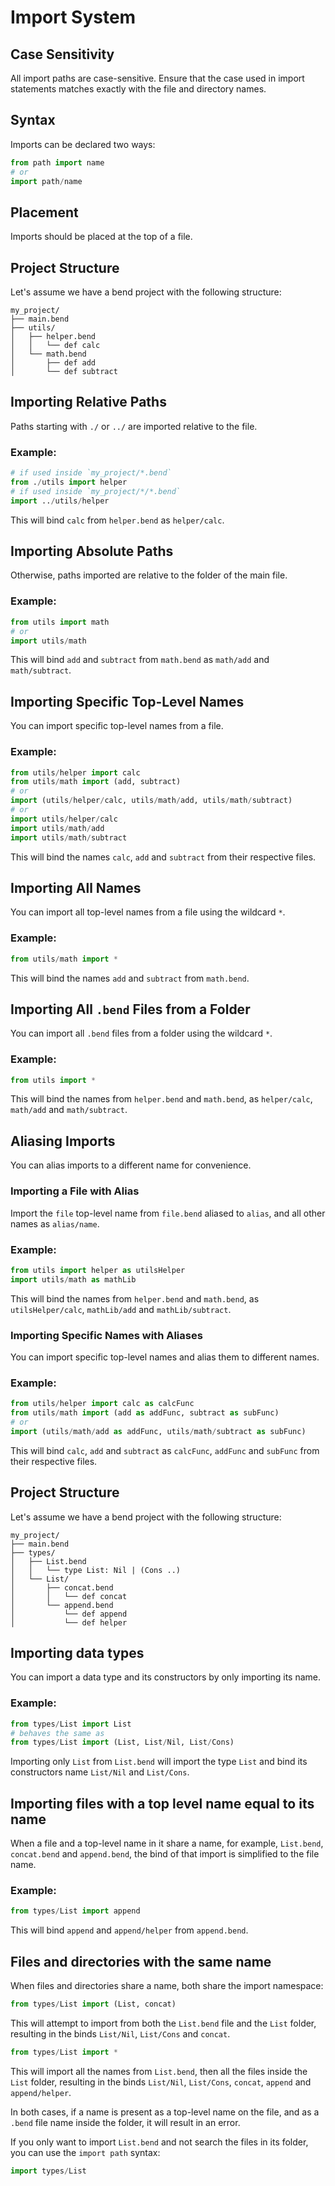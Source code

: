 # Import System

## Case Sensitivity
All import paths are case-sensitive. Ensure that the case used in import statements matches exactly with the file and directory names.

## Syntax
Imports can be declared two ways:

```py
from path import name
# or
import path/name
```
## Placement
Imports should be placed at the top of a file.

## Project Structure
Let's assume we have a bend project with the following structure:

```
my_project/
├── main.bend
├── utils/
│   ├── helper.bend
│   │   └── def calc
│   └── math.bend
│       ├── def add
│       └── def subtract
```

## Importing Relative Paths
Paths starting with `./` or `../` are imported relative to the file.

### Example:
```py
# if used inside `my_project/*.bend`
from ./utils import helper
# if used inside `my_project/*/*.bend`
import ../utils/helper
```

This will bind `calc` from `helper.bend` as `helper/calc`.

## Importing Absolute Paths
Otherwise, paths imported are relative to the folder of the main file.

### Example:
```py
from utils import math
# or
import utils/math
```

This will bind `add` and `subtract` from `math.bend` as `math/add` and `math/subtract`.

## Importing Specific Top-Level Names
You can import specific top-level names from a file.

### Example:
```py
from utils/helper import calc
from utils/math import (add, subtract)
# or
import (utils/helper/calc, utils/math/add, utils/math/subtract)
# or
import utils/helper/calc
import utils/math/add
import utils/math/subtract
```

This will bind the names `calc`, `add` and `subtract` from their respective files. 

## Importing All Names
You can import all top-level names from a file using the wildcard `*`.

### Example:
```py
from utils/math import *
```

This will bind the names `add` and `subtract` from `math.bend`. 

## Importing All `.bend` Files from a Folder
You can import all `.bend` files from a folder using the wildcard `*`.

### Example:
```py
from utils import *
```

This will bind the names from `helper.bend` and `math.bend`, as `helper/calc`, `math/add` and `math/subtract`.

## Aliasing Imports
You can alias imports to a different name for convenience.

### Importing a File with Alias
Import the `file` top-level name from `file.bend` aliased to `alias`, and all other names as `alias/name`.

### Example:
```py
from utils import helper as utilsHelper
import utils/math as mathLib
```

This will bind the names from `helper.bend` and `math.bend`, as `utilsHelper/calc`, `mathLib/add` and `mathLib/subtract`.

### Importing Specific Names with Aliases
You can import specific top-level names and alias them to different names.

### Example:
```py
from utils/helper import calc as calcFunc
from utils/math import (add as addFunc, subtract as subFunc)
# or
import (utils/math/add as addFunc, utils/math/subtract as subFunc)
```

This will bind `calc`, `add` and `subtract` as `calcFunc`, `addFunc` and `subFunc` from their respective files.

## Project Structure
Let's assume we have a bend project with the following structure:

```
my_project/
├── main.bend
├── types/
│   ├── List.bend
│   │   └── type List: Nil | (Cons ..)
│   └── List/
│       ├── concat.bend
│       │   └── def concat
│       └── append.bend
│           └── def append
│           └── def helper
```

## Importing data types

You can import a data type and its constructors by only importing its name.

### Example:
```py
from types/List import List
# behaves the same as 
from types/List import (List, List/Nil, List/Cons)
```

Importing only `List` from `List.bend` will import the type `List` and bind its constructors name `List/Nil` and `List/Cons`. 

## Importing files with a top level name equal to its name

When a file and a top-level name in it share a name, for example, `List.bend`, `concat.bend` and `append.bend`, the bind of that import is simplified to the file name.

### Example:
```py
from types/List import append
```

This will bind `append` and `append/helper` from `append.bend`.

## Files and directories with the same name

When files and directories share a name, both share the import namespace:

```py
from types/List import (List, concat)
```

This will attempt to import from both the `List.bend` file and the `List` folder, resulting in the binds `List/Nil`, `List/Cons` and `concat`.

```py
from types/List import *
```

This will import all the names from `List.bend`, then all the files inside the `List` folder, resulting in the binds `List/Nil`, `List/Cons`, `concat`, `append` and `append/helper`.

In both cases, if a name is present as a top-level name on the file, and as a `.bend` file name inside the folder, it will result in an error.

If you only want to import `List.bend` and not search the files in its folder, you can use the `import path` syntax:

```py
import types/List
```
